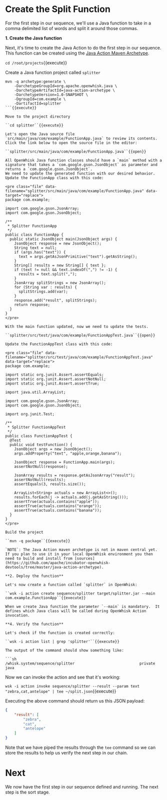 # Create the Split Function

For the first step in our sequence, we'll use a Java function to take in a comma delimited list of words and split it around those commas.


**1. Create the Java function**

Next, it's time to create the Java Action to do the first step in our sequence.  This function can be created using the [Java Action 
Maven Archetype](https://github.com/apache/incubator-openwhisk-devtools/tree/master/java-action-archetype).  

``cd /root/projects``{{execute}}

Create a Java function project called `splitter`

```
mvn -q archetype:generate \
    -DarchetypeGroupId=org.apache.openwhisk.java \
    -DarchetypeArtifactId=java-action-archetype \
    -DarchetypeVersion=1.0-SNAPSHOT \
    -DgroupId=com.example \
    -DartifactId=splitter
```{{execute}}

Move to the project directory

``cd splitter``{{execute}}

Let's open the Java source file `src/main/java/com/example/FunctionApp.java` to review its contents.  Click the link below to open the source file in the editor:

``splitter/src/main/java/com/example/FunctionApp.java``{{open}}

All OpenWhisk Java function classes should have a `main` method with a signature that takes a `com.google.gson.JsonObject` as parameter and returns a `com.google.gson.JsonObject`.
We need to update the generated function with our desired behavior.  Update the FunctionApp class with this code:

<pre class="file" data-filename="splitter/src/main/java/com/example/FunctionApp.java" data-target="replace">
package com.example;

import com.google.gson.JsonArray;
import com.google.gson.JsonObject;

/**
 * Splitter FunctionApp
 */
public class FunctionApp {
  public static JsonObject main(JsonObject args) {
    JsonObject response = new JsonObject();
    String text = null;
    if (args.has("text")) {
      text = args.getAsJsonPrimitive("text").getAsString();
    }
    String[] results = new String[] { text };
    if (text != null && text.indexOf(",") != -1) {
      results = text.split(",");
    }
    JsonArray splitStrings = new JsonArray();
    for (String var : results) {
      splitStrings.add(var);
    }
    response.add("result", splitStrings);
    return response;
  }
}
</pre>

With the main function updated, now we need to update the tests.

``splitter/src/test/java/com/example/FunctionAppTest.java``{{open}}

Update the FunctionAppTest class with this code:

<pre class="file" data-filename="splitter/src/test/java/com/example/FunctionAppTest.java" data-target="replace">
package com.example;

import static org.junit.Assert.assertEquals;
import static org.junit.Assert.assertNotNull;
import static org.junit.Assert.assertTrue;

import java.util.ArrayList;

import com.google.gson.JsonArray;
import com.google.gson.JsonObject;

import org.junit.Test;

/**
 * Splitter FunctionAppTest
 */
public class FunctionAppTest {
  @Test
  public void testFunction() {
    JsonObject args = new JsonObject();
    args.addProperty("text", "apple,orange,banana");
    
    JsonObject response = FunctionApp.main(args);
    assertNotNull(response);
    
    JsonArray results = response.getAsJsonArray("result");
    assertNotNull(results);
    assertEquals(3, results.size());
    
    ArrayList<String> actuals = new ArrayList<>();
    results.forEach(j -> actuals.add(j.getAsString()));
    assertTrue(actuals.contains("apple"));
    assertTrue(actuals.contains("orange"));
    assertTrue(actuals.contains("banana"));
  }
}
</pre>

Build the project

``mvn -q package``{{execute}}

`NOTE`: The Java Action maven archetype is not in maven central yet.  If you plan to use it in your local OpenWhisk environment you then need to build and install from [sources](https://github.com/apache/incubator-openwhisk-devtools/tree/master/java-action-archetype).

**2. Deploy the function**

Let's now create a function called `splitter` in OpenWhisk:

``wsk -i action create sequence/splitter target/splitter.jar --main com.example.FunctionApp``{{execute}}

When we create Java function the parameter `--main` is mandatory.  It defines which Java class will be called during OpenWhisk Action invocation.

**4. Verify the function**

Let's check if the function is created correctly:

``wsk -i action list | grep 'splitter'``{{execute}}

The output of the command should show something like:

```sh
/whisk.system/sequence/splitter                             private java
```

Now we can invoke the action and see that it's working:

``wsk -i action invoke sequence/splitter --result --param text "zebra,cat,antelope" | tee ~/split.json``{{execute}}

Executing the above command should return us this JSON payload:

```json
{
    "result": [
        "zebra",
        "cat",
        "antelope"
    ]
}
```

Note that we have piped the results through the `tee` command so we can store the results to help us verify the next step in our chain.

# Next

We now have the first step in our sequence defined and running.  The next step is the sort stage.
